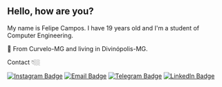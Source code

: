 ## Hello, how are you?

My name is Felipe Campos. I have 19 years old and I'm a student of Computer Engineering.

📍 From Curvelo-MG and living in Divinópolis-MG.

 Contact 👇🏼
 
[![Instagram Badge](https://img.shields.io/badge/-Instragram-black?style=flat-square&logo=Instagram&logoColor=white&link=https://www.instagram.com/fco3lho/)](https://www.instagram.com/fco3lho/)
[![Email Badge](https://img.shields.io/badge/-Email-black?style=flat-square&logo=Gmail&logoColor=white&link=mailto:felipeolicampos@hotmail.com)](mailto:felipeolicampos@hotmail.com)
[![Telegram Badge](https://img.shields.io/badge/-Telegram-black?style=flat-square&logo=Telegram&logoColor=white&link=https://t.me/fco3lho)](https://t.me/fco3lho)
[![LinkedIn Badge](https://img.shields.io/badge/-LinkedIn-black?style=flat-square&logo=LinkedIn&logoColor=white&link=https://www.linkedin.com/in/fco3lho/)](https://www.linkedin.com/in/fco3lho/)
